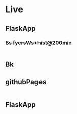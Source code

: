 # Live

## FlaskApp

### Bs fyersWs+hist@200min

````python

````

## Bk

## githubPages

````h
````

## FlaskApp

````python

````
